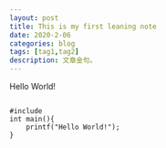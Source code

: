 ```yaml
---
layout: post
title: This is my first leaning note
date: 2020-2-06
categories: blog
tags: [tag1,tag2]
description: 文章金句。
---
```


Hello World!

<code>
#include <stdio>
int main(){
    printf("Hello World!");
}
</code>












